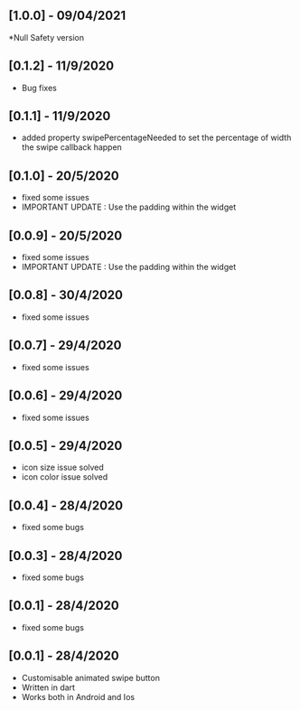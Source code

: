 ## [1.0.0] - 09/04/2021

*Null Safety version

## [0.1.2] - 11/9/2020

* Bug fixes

## [0.1.1] - 11/9/2020

* added property swipePercentageNeeded to set the percentage of width the swipe  callback happen

## [0.1.0] - 20/5/2020

* fixed some issues
* IMPORTANT UPDATE : Use the padding within the widget
## [0.0.9] - 20/5/2020

* fixed some issues
* IMPORTANT UPDATE : Use the padding within the widget
## [0.0.8] - 30/4/2020

* fixed some issues
## [0.0.7] - 29/4/2020

* fixed some issues
## [0.0.6] - 29/4/2020

* fixed some issues


## [0.0.5] - 29/4/2020

* icon size issue solved
* icon color issue solved
## [0.0.4] - 28/4/2020

* fixed some bugs
## [0.0.3] - 28/4/2020

* fixed some bugs
## [0.0.1] - 28/4/2020

* fixed some bugs
## [0.0.1] - 28/4/2020

* Customisable animated swipe button
* Written in dart
* Works both in Android and Ios
